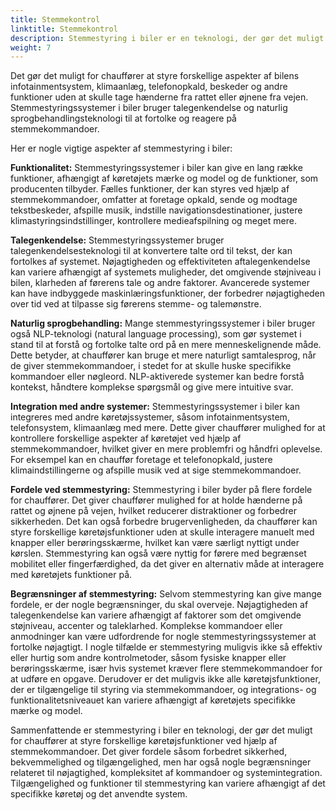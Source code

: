 ```yaml
---
title: Stemmekontrol
linktitle: Stemmekontrol
description: Stemmestyring i biler er en teknologi, der gør det muligt for chauffører at interagere med forskellige køretøjsfunktioner og funktioner ved hjælp af stemmekommandoer.
weight: 7
---
```

<!-- markdownlint-disable MD033 -->
Det gør det muligt for chauffører at styre forskellige aspekter af bilens infotainmentsystem, klimaanlæg, telefonopkald, beskeder og andre funktioner uden at skulle tage hænderne fra rattet eller øjnene fra vejen. Stemmestyringssystemer i biler bruger talegenkendelse og naturlig sprogbehandlingsteknologi til at fortolke og reagere på stemmekommandoer.

Her er nogle vigtige aspekter af stemmestyring i biler:

**Funktionalitet:** Stemmestyringssystemer i biler kan give en lang række funktioner, afhængigt af køretøjets mærke og model og de funktioner, som producenten tilbyder. Fælles funktioner, der kan styres ved hjælp af stemmekommandoer, omfatter at foretage opkald, sende og modtage tekstbeskeder, afspille musik, indstille navigationsdestinationer, justere klimastyringsindstillinger, kontrollere medieafspilning og meget mere.

**Talegenkendelse:** Stemmestyringssystemer bruger talegenkendelsesteknologi til at konvertere talte ord til tekst, der kan fortolkes af systemet. Nøjagtigheden og effektiviteten af ​​talegenkendelse kan variere afhængigt af systemets muligheder, det omgivende støjniveau i bilen, klarheden af ​​førerens tale og andre faktorer. Avancerede systemer kan have indbyggede maskinlæringsfunktioner, der forbedrer nøjagtigheden over tid ved at tilpasse sig førerens stemme- og talemønstre.

**Naturlig sprogbehandling:** Mange stemmestyringssystemer i biler bruger også NLP-teknologi (natural language processing), som gør systemet i stand til at forstå og fortolke talte ord på en mere menneskelignende måde. Dette betyder, at chauffører kan bruge et mere naturligt samtalesprog, når de giver stemmekommandoer, i stedet for at skulle huske specifikke kommandoer eller nøgleord. NLP-aktiverede systemer kan bedre forstå kontekst, håndtere komplekse spørgsmål og give mere intuitive svar.

**Integration med andre systemer:** Stemmestyringssystemer i biler kan integreres med andre køretøjssystemer, såsom infotainmentsystem, telefonsystem, klimaanlæg med mere. Dette giver chauffører mulighed for at kontrollere forskellige aspekter af køretøjet ved hjælp af stemmekommandoer, hvilket giver en mere problemfri og håndfri oplevelse. For eksempel kan en chauffør foretage et telefonopkald, justere klimaindstillingerne og afspille musik ved at sige stemmekommandoer.

**Fordele ved stemmestyring:** Stemmestyring i biler byder på flere fordele for chauffører. Det giver chauffører mulighed for at holde hænderne på rattet og øjnene på vejen, hvilket reducerer distraktioner og forbedrer sikkerheden. Det kan også forbedre brugervenligheden, da chauffører kan styre forskellige køretøjsfunktioner uden at skulle interagere manuelt med knapper eller berøringsskærme, hvilket kan være særligt nyttigt under kørslen. Stemmestyring kan også være nyttig for førere med begrænset mobilitet eller fingerfærdighed, da det giver en alternativ måde at interagere med køretøjets funktioner på.

**Begrænsninger af stemmestyring:** Selvom stemmestyring kan give mange fordele, er der nogle begrænsninger, du skal overveje. Nøjagtigheden af ​​talegenkendelse kan variere afhængigt af faktorer som det omgivende støjniveau, accenter og taleklarhed. Komplekse kommandoer eller anmodninger kan være udfordrende for nogle stemmestyringssystemer at fortolke nøjagtigt. I nogle tilfælde er stemmestyring muligvis ikke så effektiv eller hurtig som andre kontrolmetoder, såsom fysiske knapper eller berøringsskærme, især hvis systemet kræver flere stemmekommandoer for at udføre en opgave. Derudover er det muligvis ikke alle køretøjsfunktioner, der er tilgængelige til styring via stemmekommandoer, og integrations- og funktionalitetsniveauet kan variere afhængigt af køretøjets specifikke mærke og model.

Sammenfattende er stemmestyring i biler en teknologi, der gør det muligt for chauffører at styre forskellige køretøjsfunktioner ved hjælp af stemmekommandoer. Det giver fordele såsom forbedret sikkerhed, bekvemmelighed og tilgængelighed, men har også nogle begrænsninger relateret til nøjagtighed, kompleksitet af kommandoer og systemintegration. Tilgængelighed og funktioner til stemmestyring kan variere afhængigt af det specifikke køretøj og det anvendte system.
